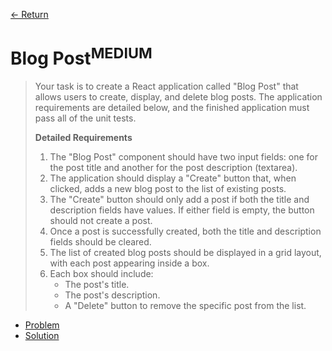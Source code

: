 [&larr; Return](https://hanggrian.github.io/grind-hackerrank/)

# Blog Post<sup>MEDIUM</sup>

> Your task is to create a React application called "Blog Post" that allows
  users to create, display, and delete blog posts. The application requirements
  are detailed below, and the finished application must pass all of the unit
  tests.
>
> **Detailed Requirements**
>
> 1.  The "Blog Post" component should have two input fields: one for the post
      title and another for the post description (textarea).
> 1.  The application should display a "Create" button that, when clicked, adds
      a new blog post to the list of existing posts.
> 1.  The "Create" button should only add a post if both the title and
      description fields have values. If either field is empty, the button
      should not create a post.
> 1.  Once a post is successfully created, both the title and description fields
      should be cleared.
> 1.  The list of created blog posts should be displayed in a grid layout, with
      each post appearing inside a box.
> 1.  Each box should include:
>     - The post's title.
>     - The post's description.
>     - A "Delete" button to remove the specific post from the list.

- [Problem](https://www.hackerrank.com/challenges/blog-post/)
- [Solution](https://github.com/hanggrian/grind-hackerrank/blob/main/react/src/blog-post.tsx)
